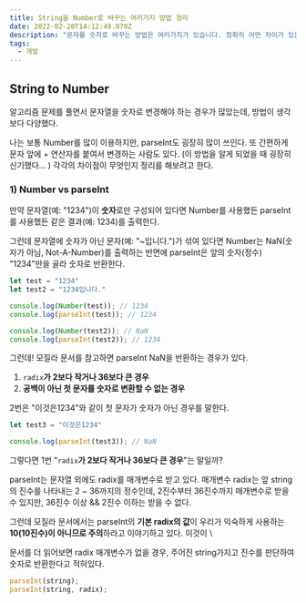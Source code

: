 ```yaml
---
title: String을 Number로 바꾸는 여러가지 방법 정리
date: 2022-02-20T14:12:49.070Z
description: "문자를 숫자로 바꾸는 방법은 여러가지가 있습니다. 정확히 어떤 차이가 있는지 정리합니다.  "
tags:
  - 개발
---
```

## String to Number

알고리즘 문제를 풀면서 문자열을 숫자로 변경해야 하는 경우가 많았는데, 방법이 생각보다 다양했다. 

나는 보통 Number를 많이 이용하지만, parseInt도 굉장히 많이 쓰인다. 또 간편하게 문자 앞에 + 연산자를 붙여서 변경하는 사람도 있다. (이 방법을 알게 되었을 때 굉장히 신기했다... ) 각각의 차이점이 무엇인지 정리를 해보려고 한다.



### 1) Number vs parseInt

만약 문자열(예: "1234")이 **숫자**로만 구성되어 있다면 Number를 사용했든 parseInt를 사용했든 같은 결과(예: 1234)를 출력한다. 

그런데 문자열에 숫자가 아닌 문자(예: "~입니다.")가 섞여 있다면 Number는 NaN(숫자가 아님, Not-A-Number)를 출력하는 반면에 parseInt은 앞의 숫자(정수) "1234"만을 골라 숫자로 반환한다.  

```javascript
let test = "1234"
let test2 = "1234입니다."

console.log(Number(test)); // 1234
console.log(parseInt(test)); // 1234

console.log(Number(test2)); // NaN
console.log(parseInt(test2)); // 1234
```



그런데! 모질라 문서를 참고하면 parseInt NaN을 반환하는 경우가 있다. 

1. `radix`**가 2보다 작거나 36보다 큰 경우**
2. **공백이 아닌 첫 문자를 숫자로 변환할 수 없는 경우**

2번은 "이것은1234"와 같이 첫 문자가 숫자가 아닌 경우를 말한다. 

```javascript
let test3 = "이것은1234"

console.log(parseInt(test3)); // NaN
```



그렇다면 1번 "`radix`**가 2보다 작거나 36보다 큰 경우**"는  말일까? 

parseInt는 문자열 외에도 radix를 매개변수로 받고 있다. 매개변수 radix는 앞 string의 진수를 나타내는 2 ~ 36까지의 정수인데,  2진수부터 36진수까지 매개변수로 받을 수 있지만, 36진수 이상 && 2진수 이하는 받을 수 없다. 

그런데 모질라 문서에서는 parseInt의 **기본 radix의 값**이 우리가 익숙하게 사용하는 **10(10진수)이 아니므로 주의**하라고 이야기하고 있다. 이것이  \

문서를 더 읽어보면 radix 매개변수가 없을 경우, 주어진 string가지고 진수를 판단하여 숫자로 반환한다고 적혀있다.

```javascript
parseInt(string);
parseInt(string, radix); 
```